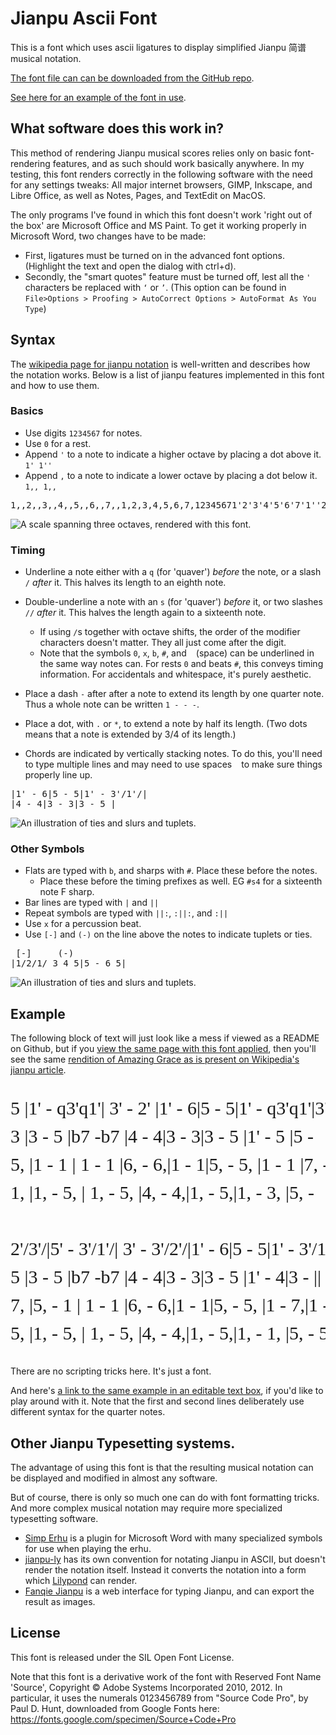 # Jianpu Ascii Font

This is a font which uses ascii ligatures to display simplified Jianpu 简谱 musical notation.

[The font file can can be downloaded from the GitHub repo](https://github.com/RobertWinslow/jianpu-ascii-font/blob/main/JianpuASCII.ttf).

[See here for an example of the font in use](https://robertwinslow.github.io/jianpu-ascii-font/examples/songs/amazinggrace).

<!--
, and then used in any software that lets the user choose 
TODO: Example with image.
-->



## What software does this work in?

This method of rendering Jianpu musical scores relies only on basic font-rendering features,
and as such should work basically anywhere.
In my testing, this font renders correctly in the following software with the need for any settings tweaks: All major internet browsers, GIMP, Inkscape, and Libre Office, as well as Notes, Pages, and TextEdit on MacOS.<!--QGIS works too lol-->

The only programs I've found in which this font doesn't work 'right out of the box'
are Microsoft Office and MS Paint. 
To get it working properly in Microsoft Word, two changes have to be made:
- First, ligatures must be turned on in the advanced font options. (Highlight the text and open the dialog with ctrl+d).
- Secondly, the "smart quotes" feature must be turned off, lest all the `'` characters be replaced with `‘` or `’`. (This option can be found in `File>Options > Proofing > AutoCorrect Options > AutoFormat As You Type`)



## Syntax

The [wikipedia page for jianpu notation](https://en.wikipedia.org/wiki/Numbered_musical_notation) 
is well-written and describes how the notation works. 
Below is a list of jianpu features implemented in this font and how to use them.

### Basics

- Use digits `1234567` for notes.
- Use `0` for a rest.
- Append `'` to a note to indicate a higher octave by placing a dot above it. `1' 1''`
- Append `,` to a note to indicate a lower octave by placing a dot below it. `1,, 1,,`

<pre>1,,2,,3,,4,,5,,6,,7,,1,2,3,4,5,6,7,12345671'2'3'4'5'6'7'1''2''3''4''5''6''7''</pre>

![A scale spanning three octaves, rendered with this font.](https://robertwinslow.github.io/jianpu-ascii-font/examples/img/jianpuScale.PNG)



### Timing
- Underline a note either with a `q` (for 'quaver') *before* the note, or a slash `/` *after* it. This halves its length to an eighth note.
- Double-underline a note with an `s` (for 'quaver') *before* it, or two slashes `//` *after* it. This halves the length again to a sixteenth note.
    - If using `/`s together with octave shifts, the order of the modifier characters doesn't matter. They all just come after the digit.
    - Note that the symbols `0`, `x`, `b`, `#`, and ` ` (space) can be underlined in the same way notes can. For rests `0` and beats `#`, this conveys timing information. For accidentals and whitespace, it's purely aesthetic.

- Place a dash `-` after after a note to extend its length by one quarter note. Thus a whole note can be written `1 - - -`.
- Place a dot, with `.` or `*`, to extend a note by half its length. (Two dots means that a note is extended by 3/4 of its length.)
- Chords are indicated by vertically stacking notes. To do this, you'll need to type multiple lines and may need to use spaces ` ` to make sure things properly line up.

<pre>
|1' - 6|5 - 5|1' - 3'/1'/|
|4 - 4|3 - 3|3 - 5 |
</pre>

![An illustration of ties and slurs and tuplets.](https://robertwinslow.github.io/jianpu-ascii-font/examples/img/jianpuChords.PNG)


### Other Symbols
- Flats are typed with `b`, and sharps with `#`. Place these before the notes. 
    - Place these before the timing prefixes as well. EG `#s4` for a sixteenth note F sharp. 
- Bar lines are typed with `|` and `||`
- Repeat symbols are typed with `||:`, `:||:`, and `:||`
- Use `x` for a percussion beat.
- Use `[-]` and `(-)` on the line above the notes to indicate tuplets or ties. 

<pre>
 [-]     (-)
|1/2/1/ 3 4 5|5 - 6 5|
</pre>

![An illustration of ties and slurs and tuplets.](https://robertwinslow.github.io/jianpu-ascii-font/examples/img/jianpuTupletsSlurs.PNG)



<!--prepending underscores also works for underlines-->

<!--
- Use `0` for a rest, and `x` for a percussion beat. These follow the same timing rules as notes and can be similarly underlined.o

- Use 0 for a rest
- Use digits 1-7 for notes
- Append `,` to a digit indicate a lower octave.
- Append `'` to indicate a higher octave.
- Append `_` to indicate a shorter note.-->


<!--A digit by itself typically represents a quarter note.-->



## Example

The following block of text will just look like a mess if viewed as a README on Github,
but if you [view the same page with this font applied](https://robertwinslow.github.io/jianpu-ascii-font/#example),
then you'll see the same [rendition of Amazing Grace as is present on Wikipedia's jianpu article](https://en.wikipedia.org/wiki/Numbered_musical_notation#Examples).

<style>
@font-face {
    font-family: Jianpu;
    src: url("JianpuASCII.ttf");
}
.jianpuBlock {
    font-family: Jianpu !important;
    line-height: 1.5 !important;
    font-size: 30px !important;
}
</style>

<pre class="jianpuBlock">
5 |1' - q3'q1'| 3' - 2' |1' - 6|5 - 5|1' - q3'q1'|3' - q2'q3'|5' -
3 |3 - 5 |b7 -b7 |4 - 4|3 - 3|3 - 5 |1' - 5 |5 -
5, |1 - 1 | 1 - 1 |6, - 6,|1 - 1|5, - 5, |1 - 1 |7, -
1, |1, - 5, | 1, - 5, |4, - 4,|1, - 5,|1, - 3, |5, -   |5, -
 
2'/3'/|5' - 3'/1'/| 3' - 3'/2'/|1' - 6|5 - 5|1' - 3'/1'/|3' - 2'|1' - ||
5 |3 - 5 |b7 -b7 |4 - 4|3 - 3|3 - 5 |1' - 4|3 - ||
7, |5, - 1 | 1 - 1 |6, - 6,|1 - 1|5, - 5, |1 - 7,|1 - ||
5, |1, - 5, | 1, - 5, |4, - 4,|1, - 5,|1, - 1, |5, - 5,|1, - ||
</pre>

There are no scripting tricks here. It's just a font.

And here's [a link to the same example in an editable text box](https://robertwinslow.github.io/jianpu-ascii-font/examples/songs/amazinggrace),
if you'd like to play around with it.
Note that the first and second lines deliberately use different syntax for the quarter notes.









## Other Jianpu Typesetting systems.

The advantage of using this font is that the resulting musical notation can be displayed and modified in almost any software.

But of course, there is only so much one can do with font formatting tricks.
And more complex musical notation may require more specialized typesetting software.

- [Simp Erhu](https://simperhu.weebly.com/) is a plugin for Microsoft Word with many specialized symbols for use when playing the erhu. 
- [jianpu-ly](https://github.com/ssb22/jianpu-ly) has its own convention for notating Jianpu in ASCII, but doesn't render the notation itself. Instead it converts the notation into a form which [Lilypond](https://lilypond.org/) can render.
- [Fanqie Jianpu](http://zhipu.lezhi99.com/Zhipu-index.html) is a web interface for typing Jianpu, and can export the result as images.


## License

This font is released under the SIL Open Font License.

Note that this font is a derivative work of the font with Reserved Font Name 'Source', Copyright © Adobe Systems Incorporated 2010, 2012.
In particular, it uses the numerals 0123456789 from "Source Code Pro", by Paul D. Hunt, 
downloaded from Google Fonts here: https://fonts.google.com/specimen/Source+Code+Pro

<!--
http://anuccme.com/jianpu
https://github.com/felixhao28/react-jianpu Uses . for sidedot
http://www.jianpu.cn/
https://github.com/journey-ad/jianpu  Very bizarre notation. I don't think I will be trying to copy this.
http://www.jianpu99.net/    Same Fanqie Jianpu in the list above.
https://github.com/lzh9102/musicxml_to_jianpu
http://doc.lezhi99.com/zhipu#152  Fanqie uses slashes for underlining.
https://www.opusonemusic.net/Helpfiles/IPad/pages/CypherNotation.html
-->


<!--https://graphicdesign.stackexchange.com/questions/146896/free-fat-numeral-font-as-used-in-sheet-music-time-signatures/146902#146902
https://abcnotation.com/examples#accidentals  In ABC, flats are represented by prepending an underscore.
https://theocarinanetwork.com/decoding-jianpu-notation-t18028.html
-->


